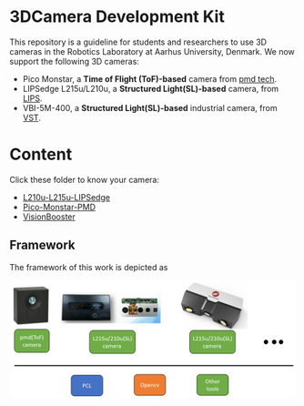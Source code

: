 # 3DCamera Development Kit

This repository is a guideline for students and researchers to use 3D cameras in the Robotics Laboratory at Aarhus University, Denmark. We now support the following 3D cameras:

- Pico Monstar, a **Time of Flight (ToF)-based** camera from [pmd tech](https://3d.pmdtec.com/en/).
- LIPSedge L215u/L210u, a **Structured Light(SL)-based** camera, from [LIPS](https://www.lips-hci.com/).
- VBI-5M-400, a **Structured Light(SL)-based** industrial camera, from [VST](https://visen.jinchan18.com/).

# Content

Click these folder to know your camera:
- [L210u-L215u-LIPSedge](./L210u-L215u-LIPSedge)
- [Pico-Monstar-PMD](./Pico-Monstar-PMD)
- [VisionBooster](./VisionBooster)

## Framework
The framework of this work is depicted as 
<p align="center">
  <img  src="./Image/kit-framework.png">
</p>
